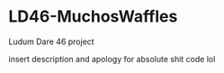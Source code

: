 # LD46-MuchosWaffles
Ludum Dare 46 project

insert description and apology for absolute shit code lol
